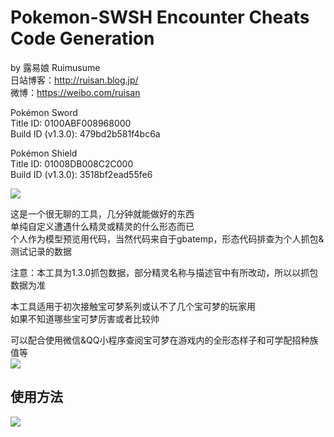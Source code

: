# Pokemon-SWSH Encounter Cheats Code Generation

by 露易娘 Ruimusume</br>
日站博客：http://ruisan.blog.jp/</br>
微博：https://weibo.com/ruisan</br>

Pokémon Sword<br>
Title ID: 0100ABF008968000<br>
Build ID (v1.3.0): 479bd2b581f4bc6a<br>

Pokémon Shield<br>
Title ID: 01008DB008C2C000<br>
Build ID (v1.3.0): 3518bf2ead55fe6<br>

<img src="https://i.imgur.com/S2M7Pnt.png"></br>

这是一个很无聊的工具，几分钟就能做好的东西<br>
单纯自定义遭遇什么精灵或精灵的什么形态而已<br>
个人作为模型预览用代码，当然代码来自于gbatemp，形态代码排查为个人抓包&测试记录的数据<br>

注意：本工具为1.3.0抓包数据，部分精灵名称与描述官中有所改动，所以以抓包数据为准<br>

本工具适用于初次接触宝可梦系列或认不了几个宝可梦的玩家用<br>
如果不知道哪些宝可梦厉害或者比较帅<br>

可以配合使用微信&QQ小程序查阅宝可梦在游戏内的全形态样子和可学配招种族值等<br>
<img src="https://i.imgur.com/WAMNTar.jpg"></br>

## 使用方法
<img src="https://i.imgur.com/Lz1lTXt.png"></br>
